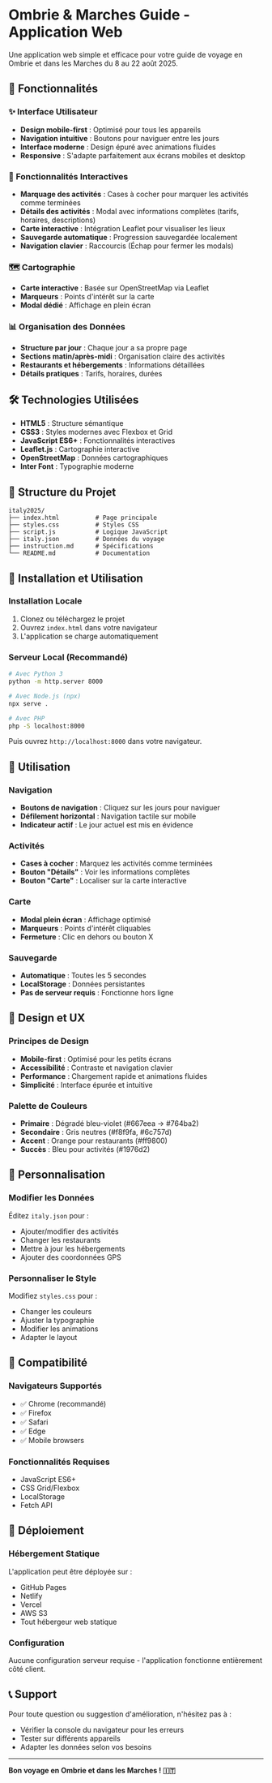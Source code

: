 # Ombrie & Marches Guide - Application Web

Une application web simple et efficace pour votre guide de voyage en Ombrie et dans les Marches du 8 au 22 août 2025.

## 🚀 Fonctionnalités

### ✨ Interface Utilisateur
- **Design mobile-first** : Optimisé pour tous les appareils
- **Navigation intuitive** : Boutons pour naviguer entre les jours
- **Interface moderne** : Design épuré avec animations fluides
- **Responsive** : S'adapte parfaitement aux écrans mobiles et desktop

### 📱 Fonctionnalités Interactives
- **Marquage des activités** : Cases à cocher pour marquer les activités comme terminées
- **Détails des activités** : Modal avec informations complètes (tarifs, horaires, descriptions)
- **Carte interactive** : Intégration Leaflet pour visualiser les lieux
- **Sauvegarde automatique** : Progression sauvegardée localement
- **Navigation clavier** : Raccourcis (Échap pour fermer les modals)

### 🗺️ Cartographie
- **Carte interactive** : Basée sur OpenStreetMap via Leaflet
- **Marqueurs** : Points d'intérêt sur la carte
- **Modal dédié** : Affichage en plein écran

### 📊 Organisation des Données
- **Structure par jour** : Chaque jour a sa propre page
- **Sections matin/après-midi** : Organisation claire des activités
- **Restaurants et hébergements** : Informations détaillées
- **Détails pratiques** : Tarifs, horaires, durées

## 🛠️ Technologies Utilisées

- **HTML5** : Structure sémantique
- **CSS3** : Styles modernes avec Flexbox et Grid
- **JavaScript ES6+** : Fonctionnalités interactives
- **Leaflet.js** : Cartographie interactive
- **OpenStreetMap** : Données cartographiques
- **Inter Font** : Typographie moderne

## 📁 Structure du Projet

```
italy2025/
├── index.html          # Page principale
├── styles.css          # Styles CSS
├── script.js           # Logique JavaScript
├── italy.json          # Données du voyage
├── instruction.md      # Spécifications
└── README.md           # Documentation
```

## 🚀 Installation et Utilisation

### Installation Locale
1. Clonez ou téléchargez le projet
2. Ouvrez `index.html` dans votre navigateur
3. L'application se charge automatiquement

### Serveur Local (Recommandé)
```bash
# Avec Python 3
python -m http.server 8000

# Avec Node.js (npx)
npx serve .

# Avec PHP
php -S localhost:8000
```

Puis ouvrez `http://localhost:8000` dans votre navigateur.

## 📱 Utilisation

### Navigation
- **Boutons de navigation** : Cliquez sur les jours pour naviguer
- **Défilement horizontal** : Navigation tactile sur mobile
- **Indicateur actif** : Le jour actuel est mis en évidence

### Activités
- **Cases à cocher** : Marquez les activités comme terminées
- **Bouton "Détails"** : Voir les informations complètes
- **Bouton "Carte"** : Localiser sur la carte interactive

### Carte
- **Modal plein écran** : Affichage optimisé
- **Marqueurs** : Points d'intérêt cliquables
- **Fermeture** : Clic en dehors ou bouton X

### Sauvegarde
- **Automatique** : Toutes les 5 secondes
- **LocalStorage** : Données persistantes
- **Pas de serveur requis** : Fonctionne hors ligne

## 🎨 Design et UX

### Principes de Design
- **Mobile-first** : Optimisé pour les petits écrans
- **Accessibilité** : Contraste et navigation clavier
- **Performance** : Chargement rapide et animations fluides
- **Simplicité** : Interface épurée et intuitive

### Palette de Couleurs
- **Primaire** : Dégradé bleu-violet (#667eea → #764ba2)
- **Secondaire** : Gris neutres (#f8f9fa, #6c757d)
- **Accent** : Orange pour restaurants (#ff9800)
- **Succès** : Bleu pour activités (#1976d2)

## 🔧 Personnalisation

### Modifier les Données
Éditez `italy.json` pour :
- Ajouter/modifier des activités
- Changer les restaurants
- Mettre à jour les hébergements
- Ajouter des coordonnées GPS

### Personnaliser le Style
Modifiez `styles.css` pour :
- Changer les couleurs
- Ajuster la typographie
- Modifier les animations
- Adapter le layout

## 📱 Compatibilité

### Navigateurs Supportés
- ✅ Chrome (recommandé)
- ✅ Firefox
- ✅ Safari
- ✅ Edge
- ✅ Mobile browsers

### Fonctionnalités Requises
- JavaScript ES6+
- CSS Grid/Flexbox
- LocalStorage
- Fetch API

## 🚀 Déploiement

### Hébergement Statique
L'application peut être déployée sur :
- GitHub Pages
- Netlify
- Vercel
- AWS S3
- Tout hébergeur web statique

### Configuration
Aucune configuration serveur requise - l'application fonctionne entièrement côté client.

## 📞 Support

Pour toute question ou suggestion d'amélioration, n'hésitez pas à :
- Vérifier la console du navigateur pour les erreurs
- Tester sur différents appareils
- Adapter les données selon vos besoins

---

**Bon voyage en Ombrie et dans les Marches ! 🇮🇹** 